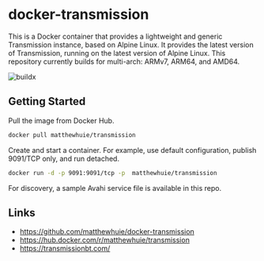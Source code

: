 # docker-transmission
This is a Docker container that provides a lightweight and generic Transmission instance, based on Alpine Linux. It provides the latest version of Transmission, running on the latest version of Alpine Linux. This repository currently builds for multi-arch: ARMv7, ARM64, and AMD64.

![buildx](https://github.com/matthewhuie/docker-transmission/workflows/buildx/badge.svg?branch=master)

## Getting Started
Pull the image from Docker Hub.
```bash
docker pull matthewhuie/transmission
```

Create and start a container. For example, use default configuration, publish 9091/TCP only, and run detached.
```bash
docker run -d -p 9091:9091/tcp -p  matthewhuie/transmission
```

For discovery, a sample Avahi service file is available in this repo.

## Links
- https://github.com/matthewhuie/docker-transmission
- https://hub.docker.com/r/matthewhuie/transmission
- https://transmissionbt.com/
